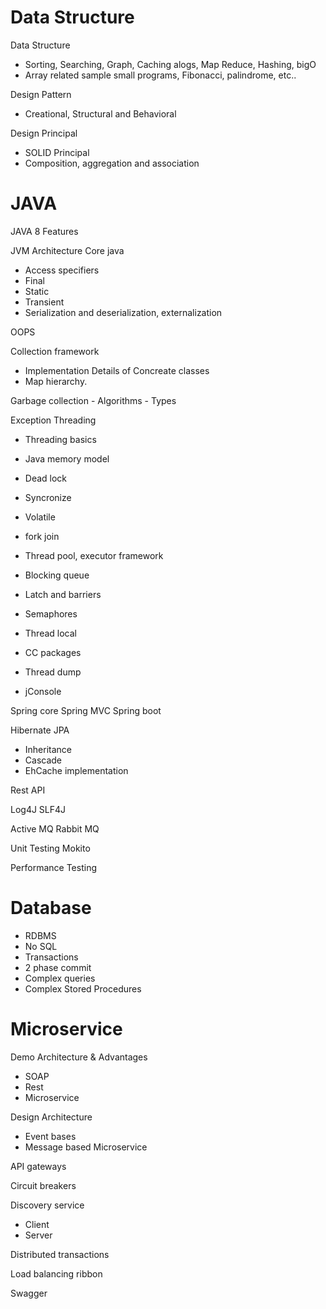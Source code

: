 # Data Structure
Data Structure
 - Sorting, Searching, Graph, Caching alogs, Map Reduce, Hashing, bigO 
 - Array related sample small programs, Fibonacci, palindrome, etc..
 
Design Pattern
 - Creational, Structural and Behavioral
 
Design Principal
 - SOLID Principal
 - Composition, aggregation and association 

# JAVA
JAVA 8 Features 

JVM Architecture
Core java
 - Access specifiers
 - Final
 - Static 
 - Transient
 - Serialization and deserialization, externalization  

OOPS 

Collection framework 
 - Implementation Details of Concreate classes
 - Map hierarchy.
 
Garbage collection 
	- Algorithms 
	- Types
  
Exception
Threading 
 - Threading basics
 - Java memory model
 - Dead lock
 - Syncronize 
 - Volatile

 - fork join
 - Thread pool, executor framework
 - Blocking queue
 - Latch and barriers
 - Semaphores
 - Thread local
 - CC packages
 - Thread dump
 - jConsole

Spring core
Spring MVC
Spring boot

Hibernate JPA
 - Inheritance
 - Cascade
 - EhCache implementation

Rest API

Log4J
SLF4J

Active MQ
Rabbit MQ

Unit Testing
Mokito

Performance Testing

# Database
 - RDBMS
 - No SQL
 - Transactions
 - 2 phase commit
 - Complex queries
 - Complex Stored Procedures

# Microservice
Demo Architecture & Advantages
 - SOAP
 - Rest
 - Microservice

Design Architecture
- Event bases
- Message based Microservice

API gateways

Circuit breakers

Discovery service
- Client
- Server

Distributed transactions

Load balancing ribbon

Swagger
